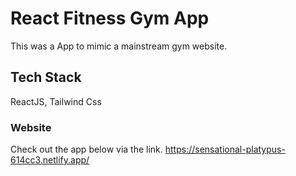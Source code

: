# React Fitness Gym App
This was a App to mimic a mainstream gym website.

## Tech Stack
ReactJS, Tailwind Css

### Website
Check out the app below via the link.
https://sensational-platypus-614cc3.netlify.app/
